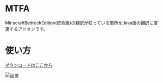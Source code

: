 # MTFA

MinecraftBedrockEdition(統合版)の翻訳が狂っている箇所をJava版の翻訳に変更するアドオンです。

# 使い方

[ダウンロードはここから](https://github.com/HariBote1110/MTFA/releases)

![画像](https://user-images.githubusercontent.com/86110351/215106542-a850124e-ac3c-40aa-ae64-016f2c87842c.png)
